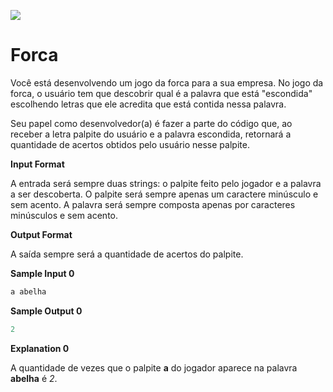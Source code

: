 ![](https://www.hackerrank.com/wp-content/uploads/2018/08/hackerrank_logo.png)

# Forca

Você está desenvolvendo um jogo da forca para a sua empresa. No jogo da forca, o usuário tem que descobrir qual é a palavra que está "escondida" escolhendo letras que ele acredita que está contida nessa palavra.

Seu papel como desenvolvedor(a) é fazer a parte do código que, ao receber a letra palpite do usuário e a palavra escondida, retornará a quantidade de acertos obtidos pelo usuário nesse palpite.

**Input Format**

A entrada será sempre duas strings: o palpite feito pelo jogador e a palavra a ser descoberta. O palpite será sempre apenas um caractere minúsculo e sem acento. A palavra será sempre composta apenas por caracteres minúsculos e sem acento.

**Output Format**

A saída sempre será a quantidade de acertos do palpite.

**Sample Input 0**
```javascript
a abelha
```

**Sample Output 0**
```javascript
2
```

**Explanation 0**

A quantidade de vezes que o palpite **a** do jogador aparece na palavra **abelha** é *2*.
